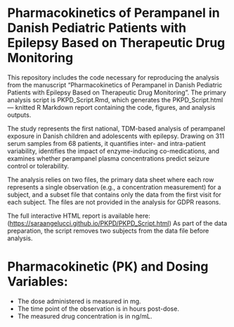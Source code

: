 # Pharmacokinetics of Perampanel in Danish Pediatric Patients with Epilepsy Based on Therapeutic Drug Monitoring

This repository includes the code necessary for reproducing the analysis from the manuscript “Pharmacokinetics of Perampanel in Danish Pediatric Patients with Epilepsy Based on Therapeutic Drug Monitoring”.
The primary analysis script is PKPD_Script.Rmd, which generates the PKPD_Script.html — knitted R Markdown report containing the code, figures, and analysis outputs.  

The study represents the first national, TDM-based analysis of perampanel exposure in Danish children and adolescents with epilepsy. Drawing on 311 serum samples from 68 patients, it quantifies inter- and intra-patient variability, identifies the impact of enzyme-inducing co-medications, and examines whether perampanel plasma concentrations predict seizure control or tolerability.

The analysis relies on two files, the primary data sheet where each row represents a single observation (e.g., a concentration measurement) for a subject, and a subset file that contains only the data from the first visit for each subject. The files are not provided in the analysis for GDPR reasons.

The full interactive HTML report is available here: (https://saraangelucci.github.io/PKPD/PKPD_Script.html)
As part of the data preparation, the script removes two subjects from the data file before analysis.

# Pharmacokinetic (PK) and Dosing Variables:

- The dose administered is measured in mg.
- The time point of the observation is in hours post-dose.
- The measured drug concentration is in ng/mL.
